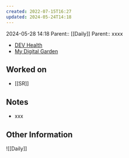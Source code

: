 ```yaml
---
created: 2022-07-15T16:27
updated: 2024-05-24T14:18
---
```

2024-05-28 14:18
Parent:: [[Daily]] 
Parent:: xxxx

- [DEV Health](https://health-configdev.mixtelematics.com/public/mapshow.htm?id=2001&mapid=1A35514B-E08F-4B7C-90B8-CD1774AE8CA3)
- [My Digital Garden](https://my-digital-garden-ten-inky.vercel.app/)

## Worked on

- [[SR]]

## Notes

- xxx

## Other Information

![[Daily]]
